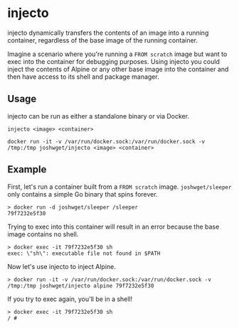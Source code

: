 # injecto

injecto dynamically transfers the contents of an image into a running container, regardless of the base image of the running container.

Imagine a scenario where you're running a `FROM scratch` image but want to exec into the container for debugging purposes. Using injecto you could inject the contents of Alpine or any other base image into the container and then have access to its shell and package manager.

## Usage

injecto can be run as either a standalone binary or via Docker.

```
injecto <image> <container>
```

```
docker run -it -v /var/run/docker.sock:/var/run/docker.sock -v /tmp:/tmp joshwget/injecto <image> <container>
```

## Example

First, let's run a container built from a `FROM scratch` image. `joshwget/sleeper` only contains a simple Go binary that spins forever.

```
> docker run -d joshwget/sleeper /sleeper
79f7232e5f30
```

Trying to exec into this container will result in an error because the base image contains no shell.

```
> docker exec -it 79f7232e5f30 sh
exec: \"sh\": executable file not found in $PATH
```

Now let's use injecto to inject Alpine.

```
> docker run -it -v /var/run/docker.sock:/var/run/docker.sock -v /tmp:/tmp joshwget/injecto alpine 79f7232e5f30
```

If you try to exec again, you'll be in a shell!

```
> docker exec -it 79f7232e5f30 sh
/ #
```
